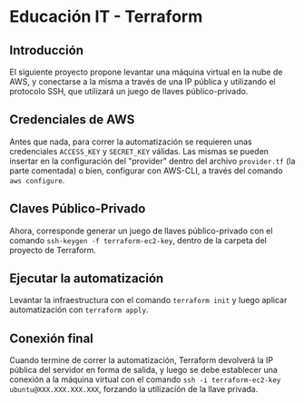 # Educación IT - Terraform

## Introducción

El siguiente proyecto propone levantar una máquina virtual en la nube de AWS, y conectarse a la misma a través de una IP pública y utilizando el protocolo SSH, que utilizará un juego de llaves público-privado.

## Credenciales de AWS

Antes que nada, para correr la automatización se requieren unas credenciales `ACCESS_KEY` y `SECRET_KEY` válidas. Las mismas se pueden insertar en la configuración del "provider" dentro del archivo `provider.tf` (la parte comentada) o bien, configurar con AWS-CLI, a través del comando `aws configure`.

## Claves Público-Privado

Ahora, corresponde generar un juego de llaves público-privado con el comando `ssh-keygen -f terraform-ec2-key`, dentro de la carpeta del proyecto de Terraform.

## Ejecutar la automatización

Levantar la infraestructura con el comando `terraform init` y luego aplicar automatización con `terraform apply`.

## Conexión final

Cuando termine de correr la automatización, Terraform devolverá la IP pública del servidor en forma de salida, y luego se debe establecer una conexión a la máquina virtual con el comando `ssh -i terraform-ec2-key ubuntu@XXX.XXX.XXX.XXX`, forzando la utilización de la llave privada.
